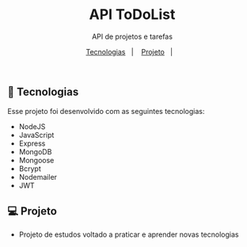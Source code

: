 <h1 align="center">API ToDoList</h1>

<p align="center">
API de projetos e tarefas
</p>

<p align="center">
  <a href="#-tecnologias">Tecnologias</a>&nbsp;&nbsp;&nbsp;|&nbsp;&nbsp;&nbsp;
  <a href="#-projeto">Projeto</a>&nbsp;&nbsp;&nbsp;|&nbsp;&nbsp;&nbsp;
</p>

<br>

## 🚀 Tecnologias

Esse projeto foi desenvolvido com as seguintes tecnologias:

- NodeJS
- JavaScript
- Express
- MongoDB
- Mongoose
- Bcrypt
- Nodemailer
- JWT

##

## 💻 Projeto

- Projeto de estudos voltado a praticar e aprender novas tecnologias